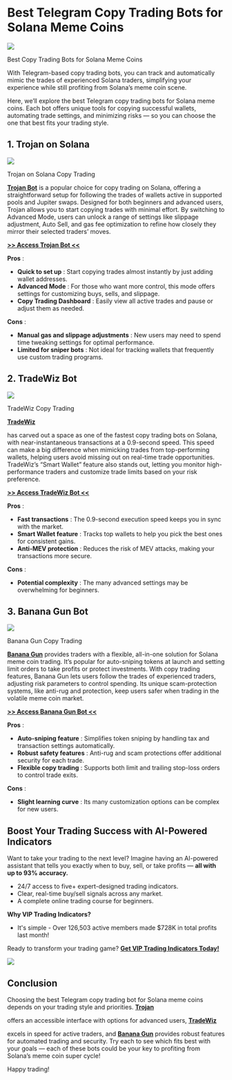 # Best Telegram Copy Trading Bots for Solana Meme Coins

![](https://miro.medium.com/v2/1*YilcqlXuvJjOVJNUJBYhcg.png)

Best Copy Trading Bots for Solana Meme Coins

With Telegram-based copy trading bots, you can track and automatically mimic the trades of experienced Solana traders, simplifying your experience while still profiting from Solana’s meme coin scene.

Here, we’ll explore the best Telegram copy trading bots for Solana meme coins. Each bot offers unique tools for copying successful wallets, automating trade settings, and minimizing risks — so you can choose the one that best fits your trading style.

## 1. Trojan on Solana

![](https://miro.medium.com/v2/1*RjIqMOcQbwGXyqBGjgEdLQ.png)

Trojan on Solana Copy Trading

[**Trojan Bot**](https://t.me/solana_trojanbot?start=r-corokere)
is a popular choice for copy trading on Solana, offering a straightforward setup for following the trades of wallets active in supported pools and Jupiter swaps. Designed for both beginners and advanced users, Trojan allows you to start copying trades with minimal effort. By switching to Advanced Mode, users can unlock a range of settings like slippage adjustment, Auto Sell, and gas fee optimization to refine how closely they mirror their selected traders’ moves.

[**>> Access Trojan Bot <<**](https://t.me/solana_trojanbot?start=r-corokere)

**Pros**
:

* **Quick to set up**
  : Start copying trades almost instantly by just adding wallet addresses.
* **Advanced Mode**
  : For those who want more control, this mode offers settings for customizing buys, sells, and slippage.
* **Copy Trading Dashboard**
  : Easily view all active trades and pause or adjust them as needed.

**Cons**
:

* **Manual gas and slippage adjustments**
  : New users may need to spend time tweaking settings for optimal performance.
* **Limited for sniper bots**
  : Not ideal for tracking wallets that frequently use custom trading programs.

## 2. TradeWiz Bot

![](https://miro.medium.com/v2/1*Qewd6T9ZllVF-xWm80HThQ.png)

TradeWiz Copy Trading

[**TradeWiz**](https://t.me/TradeWiz_Solbot?start=r-76ELPI3NAP)

has carved out a space as one of the fastest copy trading bots on Solana, with near-instantaneous transactions at a 0.9-second speed. This speed can make a big difference when mimicking trades from top-performing wallets, helping users avoid missing out on real-time trade opportunities. TradeWiz’s “Smart Wallet” feature also stands out, letting you monitor high-performance traders and customize trade limits based on your risk preference.

[**>> Access TradeWiz Bot <<**](https://t.me/TradeWiz_Solbot?start=r-76ELPI3NAP)

**Pros**
:

* **Fast transactions**
  : The 0.9-second execution speed keeps you in sync with the market.
* **Smart Wallet feature**
  : Tracks top wallets to help you pick the best ones for consistent gains.
* **Anti-MEV protection**
  : Reduces the risk of MEV attacks, making your transactions more secure.

**Cons**
:

* **Potential complexity**
  : The many advanced settings may be overwhelming for beginners.

## 3. Banana Gun Bot

![](https://miro.medium.com/v2/1*nHBmowc29BNthJqodLloFA.png)

Banana Gun Copy Trading

[**Banana Gun**](https://t.me/BananaGun_bot?start=ref_coro)
provides traders with a flexible, all-in-one solution for Solana meme coin trading. It’s popular for auto-sniping tokens at launch and setting limit orders to take profits or protect investments. With copy trading features, Banana Gun lets users follow the trades of experienced traders, adjusting risk parameters to control spending. Its unique scam-protection systems, like anti-rug and protection, keep users safer when trading in the volatile meme coin market.

[**>> Access Banana Gun Bot <<**](https://t.me/BananaGun_bot?start=ref_coro)

**Pros**
:

* **Auto-sniping feature**
  : Simplifies token sniping by handling tax and transaction settings automatically.
* **Robust safety features**
  : Anti-rug and scam protections offer additional security for each trade.
* **Flexible copy trading**
  : Supports both limit and trailing stop-loss orders to control trade exits.

**Cons**
:

* **Slight learning curve**
  : Its many customization options can be complex for new users.

## Boost Your Trading Success with AI-Powered Indicators

Want to take your trading to the next level? Imagine having an AI-powered assistant that tells you exactly when to buy, sell, or take profits —
**all with up to 93% accuracy.**

* 24/7 access to five+ expert-designed trading indicators.
* Clear, real-time buy/sell signals across any market.
* A complete online trading course for beginners.

**Why VIP Trading Indicators?**

* It's simple - Over 126,503 active members made $728K in total profits last month!

Ready to transform your trading game?
[**Get VIP Trading Indicators Today!**](https://vipindicators.xyz)

![](https://vipindicators.xyz/2.png)

## Conclusion

Choosing the best Telegram copy trading bot for Solana meme coins depends on your trading style and priorities.
[**Trojan**](https://t.me/solana_trojanbot?start=r-corokere)

offers an accessible interface with options for advanced users,
[**TradeWiz**](https://t.me/TradeWiz_Solbot?start=r-76ELPI3NAP)

excels in speed for active traders, and
[**Banana Gun**](https://t.me/BananaGun_bot?start=ref_coro)
provides robust features for automated trading and security. Try each to see which fits best with your goals — each of these bots could be your key to profiting from Solana’s meme coin super cycle!

Happy trading!